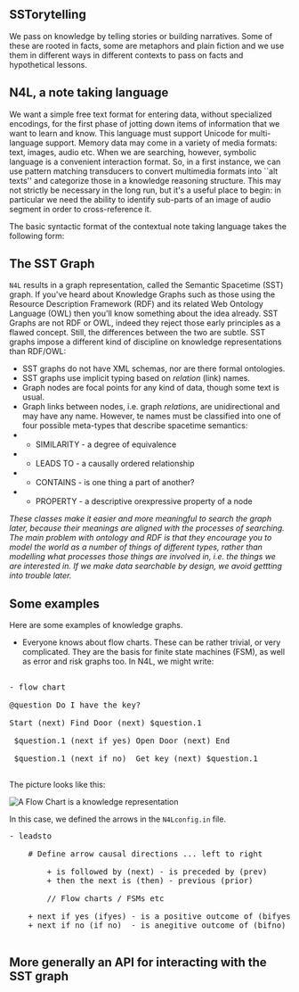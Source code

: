 
## SSTorytelling

We pass on knowledge by telling stories or building narratives. Some of these
are rooted in facts, some are metaphors and plain fiction and we use them in different
ways in different contexts to pass on facts and hypothetical lessons.



## N4L, a note taking language

We want a simple free text format for entering data, without
specialized encodings, for the first phase of jotting down items of
information that we want to learn and know.  This language must support Unicode for multi-language
support.  Memory data may come in a variety of media formats: text,
images, audio etc. When we are searching, however, symbolic language
is a convenient interaction format. So, in a first instance, we can
use pattern matching transducers to convert multimedia formats into
``alt texts'' and categorize those in a knowledge reasoning structure.
This may not strictly be necessary in the long run, but it's a useful
place to begin: in particular we need the ability to identify
sub-parts of an image of audio segment in order to cross-reference it.

The basic syntactic format of the contextual note taking language takes the following form:

## The SST Graph

`N4L` results in a graph representation, called the Semantic Spacetime (SST) graph.
If you've heard about Knowledge Graphs such as those using the Resource Description Framework (RDF)
and its related Web Ontology Language (OWL) then you'll know something about the idea already.
SST Graphs are not RDF or OWL, indeed they reject those early principles as a flawed concept.
Still, the differences between the two are subtle.
SST graphs impose a different kind of discipline on knowledge representations than RDF/OWL:

* SST graphs do not have XML schemas, nor are there formal ontologies.
* SST graphs use implicit typing based on *relation* (link) names.
* Graph nodes are focal points for any kind of data, though some text is usual.
* Graph links between nodes, i.e. graph *relations*, are unidirectional and may have any name.
 However, te names must be classified into one of four possible meta-types
that describe spacetime semantics:
* * SIMILARITY - a degree of equivalence
* * LEADS TO - a causally ordered relationship
* * CONTAINS - is one thing a part of another?
* * PROPERTY - a descriptive orexpressive property of a node

*These classes make it easier and more meaningful to search the graph later,
because their meanings are aligned with the processes of searching. 
The main problem with ontology and RDF is that they encourage you to model
the world as a number of things of different types, rather than modelling what
processes those things are involved in, i.e. the things we are interested in.
If we make data searchable by design, we avoid gettting into trouble later.*


## Some examples

Here are some examples of knowledge graphs.

* Everyone knows about flow charts. These can be rather trivial, or very complicated. They are the basis for finite state machines (FSM), as well as error and risk graphs too. In N4L, we might write:

<pre>

- flow chart

@question Do I have the key?

Start (next) Find Door (next) $question.1

 $question.1 (next if yes) Open Door (next) End

 $question.1 (next if no)  Get key (next) $question.1

</pre>

The picture looks like this:

![A Flow Chart is a knowledge representation](https://github.com/markburgess/SSTorytime/blob/main/docs/figs/flow.png 'Flow Charts Are Knowledge Graphs')

In this case, we defined the arrows in the `N4Lconfig.in` file.

<pre>
- leadsto

 	# Define arrow causal directions ... left to right

        + is followed by (next) - is preceded by (prev)    
        + then the next is (then) - previous (prior)

        // Flow charts / FSMs etc

	+ next if yes (ifyes) - is a positive outcome of (bifyes)
	+ next if no (if no)  - is anegitive outcome of (bifno)

</pre>

## More generally an API for interacting with the SST graph
